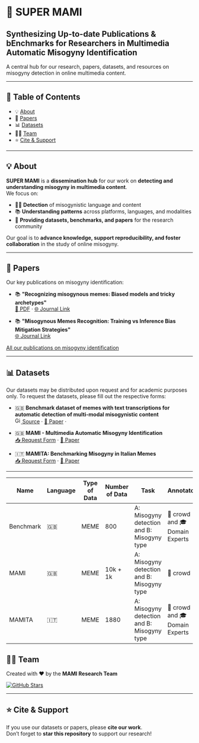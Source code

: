 # 🚀 SUPER MAMI

## **Synthesizing Up-to-date Publications & bEnchmarks for Researchers in Multimedia Automatic Misogyny Identification**  

A central hub for our research, papers, datasets, and resources on misogyny detection in online multimedia content.

---

## 📑 Table of Contents
- 💡 [About](#-about)
- 📄 [Papers](#-papers)
- 📊 [Datasets](#-datasets)
- 👩‍🔬 [Team](#-team)
- ⭐ [Cite & Support](#-cite--support)

---

## 💡 About
**SUPER MAMI** is a **dissemination hub** for our work on **detecting and understanding misogyny in multimedia content**.  
We focus on:

- 🕵️‍♀️ **Detection** of misogynistic language and content  
- 📚 **Understanding patterns** across platforms, languages, and modalities  
- 🤝 **Providing datasets, benchmarks, and papers** for the research community  

Our goal is to **advance knowledge, support reproducibility, and foster collaboration** in the study of online misogyny.

---

## 📄 Papers
Our key publications on misogyny identification:


- 📚 **"Recognizing misogynous memes: Biased models and tricky archetypes"**  
      [📄 PDF](https://www.boa.unimib.it/retrieve/692192fb-a5f1-42a2-9a54-a3e7e1c9dbdf/Rizzi-2023-Informat%20Process%20Manag-VoR.pdf) · [🌐 Journal Link](https://www.sciencedirect.com/science/article/pii/S030645732300211X)

- 📚 **"Misogynous Memes Recognition: Training vs Inference Bias Mitigation Strategies"**  
      [🌐 Journal Link](https://journals.openedition.org/ijcol/1644)

[All our publications on misogyny identification](./PUBLICATIONS.md)
  
---

## 📊 Datasets
Our datasets may be distributed upon request and for academic purposes only. To request the datasets, please fill out the respective forms:
- :gb: **Benchmark dataset of memes with text transcriptions for automatic detection of multi-modal misogynistic content**  
  [<img src="https://github.githubassets.com/images/modules/logos_page/GitHub-Mark.png" width="16" alt="GitHub"/> Source](https://github.com/MIND-Lab/MEME) · [📘 Paper](https://www.sciencedirect.com/science/article/pii/S235234092200720X) · 

- :gb: **MAMI - Multimedia Automatic Misogyny Identification**  
  [📥 Request Form](https://forms.gle/AGWMiGicBHiQx4q98) · [📘 Paper](https://aclanthology.org/2022.semeval-1.74/)

- :it: **MAMITA: Benchmarking Misogyny in Italian Memes**  
  [📥 Request Form](https://forms.gle/5Xz1gcxJdrh6GHnq5) · [📘 Paper]()

---

| Name | Language | Type of Data | Number of Data | Task | Annotators | Perspectivist Evaluation | Additional Info |
|------|----------|--------------|----------------|------|-------------------------|------------|----------------|
| Benchmark | :gb:| MEME         | 800            | A: Misogyny detection and B: Misogyny type | 👥 crowd and  🎓 Domain Experts | ❌ | ❌ |
| MAMI | :gb:     | MEME         | 10k + 1k       | A: Misogyny detection and B: Misogyny type | 👥 crowd | ❌ | ❌ |
| MAMITA| :it:    | MEME         | 1880           | A: Misogyny detection and B: Misogyny type | 👥 crowd and  🎓 Domain Experts | ✅ | Demographic and socio-cultural background  |

## 👩‍🔬 Team
Created with ❤️ by the **MAMI Research Team**  

[![GitHub Stars](https://img.shields.io/github/stars/mind-lab/SuperMAMI?logo=github)](https://github.com/mind-lab/SuperMAMI/stargazers)

---

## ⭐ Cite & Support
If you use our datasets or papers, please **cite our work**.  
Don’t forget to **star this repository** to support our research!  
